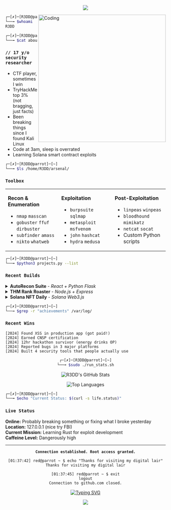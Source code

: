 <div align="center">

![](https://pbs.twimg.com/profile_banners/1610982390322855937/1731745839/1500x500)

</div>

<img align="right" alt="Coding" width="400" src="https://media.giphy.com/media/qgQUggAC3Pfv687qPC/giphy.gif">

```bash
┌─[✗]─[R3DD@parrot]─[~]
└──╼ $whoami
R3DD

┌─[✗]─[R3DD@parrot]─[~] 
└──╼ $cat about_me.txt
```

### `// 17 y/o security researcher`
- CTF player, sometimes I win
- TryHackMe top 3% (not bragging, just facts)  
- Been breaking things since I found Kali Linux
- Code at 3am, sleep is overrated
- Learning Solana smart contract exploits

```bash
┌─[✗]─[R3DD@parrot]─[~]
└──╼ $ls /home/R3DD/arsenal/
```

### `Toolbox`

<table>
<tr>
<td valign="top" width="33%">

**Recon & Enumeration**
- `nmap` `masscan` 
- `gobuster` `ffuf` `dirbuster`
- `subfinder` `amass`
- `nikto` `whatweb`

</td>
<td valign="top" width="33%">

**Exploitation** 
- `burpsuite` `sqlmap`
- `metasploit` `msfvenom`
- `john` `hashcat`
- `hydra` `medusa`

</td>
<td valign="top" width="33%">

**Post-Exploitation**
- `linpeas` `winpeas`
- `bloodhound` `mimikatz` 
- `netcat` `socat`
- Custom Python scripts

</td>
</tr>
</table>

```bash
┌─[✗]─[R3DD@parrot]─[~]
└──╼ $python3 projects.py --list
```

### `Recent Builds`

<details>
<summary><b>AutoRecon Suite</b> - <i>React + Python Flask</i></summary>
<br>
Web-based recon automation for CTFs. Because manually running 20 commands is pain.

**Features:** Subdomain enum, port scanning, web fuzzing, auto-reporting  
**Status:** Actually works (surprisingly)  
**Usage:** Deployed locally, saves me hours on THM boxes
</details>

<details>
<summary><b>THM Rank Roaster</b> - <i>Node.js + Express</i></summary>
<br>
Roasts people based on their TryHackMe stats with surgical precision.

**Features:** API scraping, personalized insults, dark mode only  
**Status:** Friends hate me now  
**Fun Fact:** Accidentally made a kid cry (oops)
</details>

<details>
<summary><b>Solana NFT Daily</b> - <i>Solana Web3.js</i></summary>
<br>
Couples can send each other NFTs daily. Don't ask why I built this.

**Features:** Daily minting, wallet integration, regret  
**Status:** Working but questionable life choices  
**Learning:** Smart contract security is harder than I thought
</details>

```bash
┌─[✗]─[R3DD@parrot]─[~]
└──╼ $grep -r "achievements" /var/log/ 
```

### `Recent Wins`

```
[2024] Found XSS in production app (got paid!)
[2024] Earned CNSP certification 
[2024] 12hr hackathon survivor (energy drinks OP)
[2024] Reported bugs in 3 major platforms
[2024] Built 4 security tools that people actually use
```

<div align="center">

```bash
┌─[✗]─[R3DD@parrot]─[~]
└──╼ $sudo ./run_stats.sh
```

![R3DD's GitHub Stats](https://github-readme-stats.vercel.app/api?username=yourusername&show_icons=true&theme=radical&hide_border=true&bg_color=0d1117&title_color=ff0000&text_color=ff3333&icon_color=ff0000)

![Top Languages](https://github-readme-stats.vercel.app/api/top-langs/?username=yourusername&theme=radical&hide_border=true&bg_color=0d1117&title_color=ff0000&text_color=ff3333&layout=compact)

</div>

```bash
┌─[✗]─[R3DD@parrot]─[~]
└──╼ $echo "Current Status: $(curl -s life.status)"
```

### `Live Status`
**Online:** Probably breaking something or fixing what I broke yesterday  
**Location:** 127.0.0.1 (nice try FBI)  
**Current Mission:** Learning Rust for exploit development  
**Caffeine Level:** Dangerously high  

---

<div align="center">

**`Connection established. Root access granted.`**

```
[01:37:42] red@parrot ~ $ echo "Thanks for visiting my digital lair"
Thanks for visiting my digital lair

[01:37:45] red@parrot ~ $ exit
logout
Connection to github.com closed.
```

[![Typing SVG](https://readme-typing-svg.demolab.com?font=Fira+Code&size=18&duration=2000&pause=1000&color=39FF14&center=true&vCenter=true&width=600&lines=root%40localhost%3A~%23+hack+the+planet;root%40localhost%3A~%23+sleep+is+for+the+weak;root%40localhost%3A~%23+%2Fdev%2Fcoffee+not+found)](https://git.io/typing-svg)

![](https://komarev.com/ghpvc/?username=yourusername&color=39ff14&style=flat-square&label=visitors)

</div>
